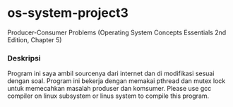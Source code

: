 # os-system-project3
Producer-Consumer Problems (Operating System Concepts Essentials 2nd Edition, Chapter 5)
### Deskripsi
Program ini saya ambil sourcenya dari internet dan di modifikasi sesuai dengan soal. Program ini bekerja dengan memakai pthread dan mutex lock untuk memecahkan masalah produser dan komsumer. Please use gcc compiler on linux subsystem or linus system to compile this program.

